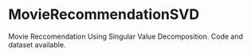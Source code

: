 # MovieRecommendationSVD
Movie Reccomendation Using Singular Value Decomposition. 
Code and dataset available.
